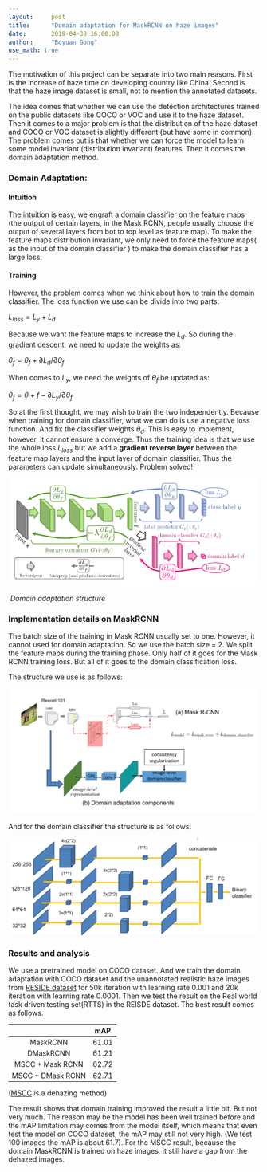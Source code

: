```yaml
---
layout:     post
title:      "Domain adaptation for MaskRCNN on haze images"
date:       2018-04-30 16:00:00 
author:     "Boyuan Gong"
use_math: true
---
```




The motivation of this project can be separate into two main reasons. First is the increase of haze time on developing country like China. Second is that the haze image dataset is small, not to mention the annotated datasets.

The idea comes that whether we can use the detection architectures trained on the public datasets like COCO or VOC and use it to the haze dataset. Then it comes to a major problem is that the distribution of the haze dataset and COCO or VOC dataset is slightly different (but have some in common). The problem comes out is that whether we can force the model to learn some model invariant (distribution invariant) features. Then it comes the domain adaptation method.

### Domain Adaptation:

#### Intuition

The intuition is easy, we engraft a domain classifier on the feature maps (the output of certain layers, in the Mask RCNN, people usually choose the output of several layers from bot to top level as feature map). To make the feature maps distribution invariant, we only need to force the feature maps( as the input of the domain classifier ) to make the domain classifier has a large loss.

#### Training

However, the problem comes when we think about how to train the domain classifier. The loss function we use can be divide into two parts:

$L_{loss} = L_y+L_d$

Because we want the feature maps to increase the $L_d$. So during the gradient descent, we need to update the weights as:

$\theta_f = \theta_f + \partial L_d / \partial \theta_f$

When comes to $L_y$, we need the weights of $\theta_f$ be updated as:

$\theta_f = \theta+f - \partial L_y / \partial \theta_f$

So at the first thought, we may wish to train the two independently. Because when training for domain classifier, what we can do is use a negative loss function. And fix the classifier weights $\theta_d$. This is easy to implement, however, it cannot ensure a converge. Thus the training idea is that we use the whole loss $L_{loss}$ but we add a **gradient reverse layer** between the feature map layers and the input layer of domain classifier. Thus the parameters can update simultaneously. Problem solved!

![omai](img/Dehaze/domain.png)

​								*Domain adaptation structure*



### Implementation details on MaskRCNN

The batch size of the training in Mask RCNN usually set to one. However, it cannot used for domain adaptation. So we use the batch size = 2. We split the feature maps during the training phase. Only half of it goes for the Mask RCNN training loss. But all of it goes to the domain classification loss. 

The structure we use is as follows:

![askrcn](img/Dehaze/maskrcnn.png)

And for the domain classifier the structure is as follows:

![omain_classifie](img/Dehaze/domain_classifier.png)

### Results and analysis

We use a pretrained model on COCO dataset. And we train the domain adaptation with COCO dataset and the unannotated realistic haze images from [RESIDE dataset](https://sites.google.com/view/reside-dehaze-datasets) for 50k iteration with learning rate 0.001 and 20k iteration with learning rate 0.0001. Then we test the result on the Real world task driven testing set(RTTS) in the REISDE dataset. The best result comes as follows.


|                   |  mAP  |
|:-----------------:|:-----:|
|      MaskRCNN     | 61.01 |
|     DMaskRCNN     | 61.21 |
|  MSCC + Mask RCNN | 62.72 |
| MSCC + DMask RCNN | 62.71 |

([MSCC](https://sites.google.com/site/renwenqi888/research/dehazing/mscnndehazing) is a dehazing method)

The result shows that domain training improved the result a little bit. But not very much. The reason may be the model has been well trained before and the mAP limitation may comes from the model itself, which means that even test the model on COCO dataset, the mAP may still not very high. (We test 100 images the mAP is about 61.7). For the MSCC result, because the domain MaskRCNN is trained on haze images, it still have a gap from the  dehazed images. 


